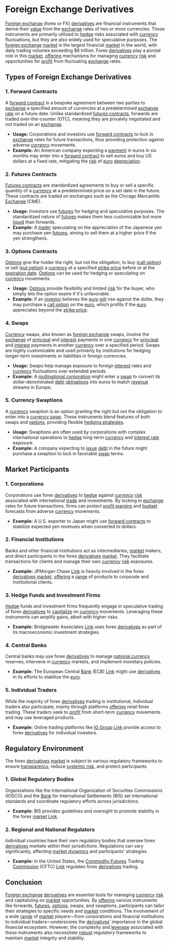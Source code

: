 # Foreign Exchange Derivatives

[Foreign exchange](../f/foreign_exchange.md) (forex or FX) [derivatives](../d/derivatives.md) are financial instruments that derive their [value](../v/value.md) from the [exchange](../e/exchange.md) rates of two or more currencies. These instruments are primarily utilized to [hedge](../h/hedge.md) risks associated with [currency](../c/currency.md) fluctuations, but they are also widely used for speculative purposes. The [foreign exchange](../f/foreign_exchange.md) [market](../m/market.md) is the largest financial [market](../m/market.md) in the world, with daily trading volumes exceeding $6 trillion. Forex [derivatives](../d/derivatives.md) play a pivotal role in this [market](../m/market.md), [offering](../o/offering.md) mechanisms for managing [currency](../c/currency.md) [risk](../r/risk.md) and opportunities for [profit](../p/profit.md) from fluctuating [exchange](../e/exchange.md) rates.

## Types of Foreign Exchange Derivatives

### 1. **Forward Contracts**

A [forward contract](../f/forward_contract.md) is a bespoke agreement between two parties to [exchange](../e/exchange.md) a specified amount of currencies at a predetermined [exchange rate](../e/exchange_rate.md) on a future date. Unlike standardized [futures contracts](../f/futures_contracts.md), forwards are traded over-the-counter (OTC), meaning they are privately negotiated and not traded on an [exchange](../e/exchange.md).

- **Usage:** Corporations and investors use [forward contracts](../f/forward_contracts.md) to lock in [exchange](../e/exchange.md) rates for future transactions, thus providing protection against adverse [currency](../c/currency.md) movements.
- **Example:** An American company expecting a [payment](../p/payment.md) in euros in six months may enter into a [forward contract](../f/forward_contract.md) to sell euros and buy US dollars at a fixed rate, mitigating the [risk](../r/risk.md) of [euro](../e/euro.md) [depreciation](../d/depreciation.md).

### 2. **Futures Contracts**

[Futures contracts](../f/futures_contracts.md) are standardized agreements to buy or sell a specific quantity of a [currency](../c/currency.md) at a predetermined price on a set date in the future. These contracts are traded on exchanges such as the Chicago Mercantile [Exchange](../e/exchange.md) (CME).

- **Usage:** Investors use [futures](../f/futures.md) for hedging and speculative purposes. The standardized nature of [futures](../f/futures.md) makes them less customizable but more [liquid](../l/liquid.md) than forwards.
- **Example:** A [trader](../t/trader.md) speculating on the appreciation of the Japanese yen may purchase yen [futures](../f/futures.md), aiming to sell them at a higher price if the yen strengthens.

### 3. **Options Contracts**

[Options](../o/options.md) give the holder the right, but not the obligation, to buy ([call option](../c/call_option.md)) or sell ([put option](../p/put.md)) a [currency](../c/currency.md) at a specified [strike price](../s/strike_price.md) before or at the [expiration date](../e/expiration_date.md). [Options](../o/options.md) can be used for hedging or speculating on [currency](../c/currency.md) movements.

- **Usage:** [Options](../o/options.md) provide flexibility and limited [risk](../r/risk.md) for the buyer, who simply lets the option expire if it's unfavorable.
- **Example:** If an [investor](../i/investor.md) believes the [euro](../e/euro.md) [will](../w/will.md) rise against the dollar, they may purchase a [call option](../c/call_option.md) on the [euro](../e/euro.md), which profits if the [euro](../e/euro.md) appreciates beyond the [strike price](../s/strike_price.md).

### 4. **Swaps**

[Currency](../c/currency.md) swaps, also known as [foreign exchange](../f/foreign_exchange.md) swaps, involve the [exchange](../e/exchange.md) of [principal](../p/principal.md) and [interest](../i/interest.md) payments in one [currency](../c/currency.md) for [principal](../p/principal.md) and [interest](../i/interest.md) payments in another [currency](../c/currency.md) over a specified period. Swaps are highly customizable and used primarily by institutions for hedging longer-term investments or liabilities in foreign currencies.

- **Usage:** Swaps help manage exposure to foreign [interest](../i/interest.md) rates and [currency](../c/currency.md) fluctuations over extended periods.
- **Example:** A [multinational corporation](../m/multinational_corporation.md) might enter a [swap](../s/swap.md) to convert its dollar-denominated [debt](../d/debt.md) [obligations](../o/obligation.md) into euros to match [revenue](../r/revenue.md) streams in Europe.

### 5. **Currency Swaptions**

A [currency](../c/currency.md) swaption is an option granting the right but not the obligation to enter into a [currency swap](../c/currency_swap.md). These instruments blend features of both swaps and [options](../o/options.md), providing flexible [hedging strategies](../h/hedging_strategies.md).

- **Usage:** Swaptions are often used by corporations with complex international operations to [hedge](../h/hedge.md) long-term [currency](../c/currency.md) and [interest rate](../i/interest_rate.md) exposure.
- **Example:** A company expecting to [issue](../i/issue.md) [debt](../d/debt.md) in the future might purchase a swaption to lock in favorable [swap](../s/swap.md) terms.

## Market Participants

### 1. **Corporations**

Corporations use forex [derivatives](../d/derivatives.md) to [hedge](../h/hedge.md) against [currency](../c/currency.md) [risk](../r/risk.md) associated with international [trade](../t/trade.md) and investments. By locking in [exchange](../e/exchange.md) rates for future transactions, firms can protect [profit margins](../p/profit_margins_in_trading.md) and [budget](../b/budget.md) forecasts from adverse [currency](../c/currency.md) movements.

- **Example:** A U.S. exporter to Japan might use [forward contracts](../f/forward_contracts.md) to stabilize expected yen revenues when converted to dollars.

### 2. **Financial Institutions**

Banks and other financial institutions act as intermediaries, [market](../m/market.md) makers, and direct participants in the forex [derivatives](../d/derivatives.md) [market](../m/market.md). They facilitate transactions for clients and manage their own [currency](../c/currency.md) [risk](../r/risk.md) exposures.

- **Example:** JPMorgan Chase [Link](https://www.jpmorganchase.com/) is heavily involved in the forex [derivatives](../d/derivatives.md) [market](../m/market.md), [offering](../o/offering.md) a [range](../r/range.md) of products to corporate and institutional clients.

### 3. **Hedge Funds and Investment Firms**

[Hedge](../h/hedge.md) funds and investment firms frequently engage in speculative trading of forex [derivatives](../d/derivatives.md) to [capitalize](../c/capitalize.md) on [currency](../c/currency.md) movements. Leveraging these instruments can amplify gains, albeit with higher risks.

- **Example:** Bridgewater Associates [Link](https://www.bridgewater.com/) uses forex [derivatives](../d/derivatives.md) as part of its macroeconomic investment strategies.

### 4. **Central Banks**

Central banks may use forex [derivatives](../d/derivatives.md) to manage [national currency](../n/national_currency.md) reserves, intervene in [currency](../c/currency.md) markets, and implement monetary policies.

- **Example:** The European Central [Bank](../b/bank.md) (ECB) [Link](https://www.ecb.europa.eu/) might use [derivatives](../d/derivatives.md) in its efforts to stabilize the [euro](../e/euro.md).

### 5. **Individual Traders**

While the majority of forex [derivatives](../d/derivatives.md) trading is institutional, individual traders also participate, mainly through platforms [offering](../o/offering.md) retail forex trading. These traders seek to [profit](../p/profit.md) from short-term [currency](../c/currency.md) movements and may use leveraged products.

- **Example:** Online trading platforms like [IG Group](../i/ig_group.md) [Link](https://www.ig.com/) provide access to forex [derivatives](../d/derivatives.md) for individual investors.

## Regulatory Environment

The forex [derivatives](../d/derivatives.md) [market](../m/market.md) is subject to various regulatory frameworks to ensure [transparency](../t/transparency.md), reduce [systemic risk](../s/systemic_risk.md), and protect participants.

### 1. **Global Regulatory Bodies**

Organizations like the International Organization of Securities Commissions (IOSCO) and the [Bank](../b/bank.md) for International Settlements (BIS) set international standards and coordinate regulatory efforts across jurisdictions.

- **Example:** BIS provides guidelines and oversight to promote stability in the forex [market](../m/market.md) [Link](https://www.bis.org/).

### 2. **Regional and National Regulators**

Individual countries have their own regulatory bodies that oversee forex [derivatives](../d/derivatives.md) markets within their jurisdictions. Regulations can vary significantly, affecting [market dynamics](../m/market_dynamics.md) and participants' strategies.

- **Example:** In the United States, the [Commodity Futures](../c/commodity_futures.md) Trading [Commission](../c/commission.md) (CFTC) [Link](https://www.cftc.gov/) regulates forex [derivatives](../d/derivatives.md) trading.

## Conclusion

[Foreign exchange](../f/foreign_exchange.md) [derivatives](../d/derivatives.md) are essential tools for managing [currency](../c/currency.md) [risk](../r/risk.md) and capitalizing on [market](../m/market.md) opportunities. By [offering](../o/offering.md) various instruments like forwards, [futures](../f/futures.md), [options](../o/options.md), swaps, and swaptions, participants can tailor their strategies to specific needs and [market](../m/market.md) conditions. The involvement of a wide [range](../r/range.md) of [market](../m/market.md) players—from corporations and financial institutions to individual traders—underscores the [derivatives](../d/derivatives.md)' importance in the global financial ecosystem. However, the complexity and [leverage](../l/leverage.md) associated with these instruments also necessitate [robust](../r/robust.md) regulatory frameworks to maintain [market](../m/market.md) integrity and stability.
